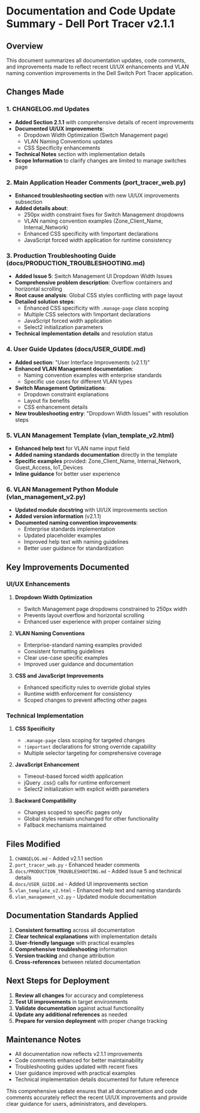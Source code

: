# Documentation and Code Update Summary - Dell Port Tracer v2.1.1

## Overview
This document summarizes all documentation updates, code comments, and improvements made to reflect recent UI/UX enhancements and VLAN naming convention improvements in the Dell Switch Port Tracer application.

## Changes Made

### 1. CHANGELOG.md Updates
- **Added Section 2.1.1** with comprehensive details of recent improvements
- **Documented UI/UX improvements**:
  - Dropdown Width Optimization (Switch Management page)
  - VLAN Naming Conventions updates
  - CSS Specificity enhancements
- **Technical Notes** section with implementation details
- **Scope Information** to clarify changes are limited to manage switches page

### 2. Main Application Header Comments (port_tracer_web.py)
- **Enhanced troubleshooting section** with new UI/UX improvements subsection
- **Added details about**:
  - 250px width constraint fixes for Switch Management dropdowns
  - VLAN naming convention examples (Zone_Client_Name, Internal_Network)
  - Enhanced CSS specificity with !important declarations
  - JavaScript forced width application for runtime consistency

### 3. Production Troubleshooting Guide (docs/PRODUCTION_TROUBLESHOOTING.md)
- **Added Issue 5**: Switch Management UI Dropdown Width Issues
- **Comprehensive problem description**: Overflow containers and horizontal scrolling
- **Root cause analysis**: Global CSS styles conflicting with page layout
- **Detailed solution steps**:
  - Enhanced CSS specificity with `.manage-page` class scoping
  - Multiple CSS selectors with !important declarations
  - JavaScript forced width application
  - Select2 initialization parameters
- **Technical implementation details** and resolution status

### 4. User Guide Updates (docs/USER_GUIDE.md)
- **Added section**: "User Interface Improvements (v2.1.1)"
- **Enhanced VLAN Management documentation**:
  - Naming convention examples with enterprise standards
  - Specific use cases for different VLAN types
- **Switch Management Optimizations**:
  - Dropdown constraint explanations
  - Layout fix benefits
  - CSS enhancement details
- **New troubleshooting entry**: "Dropdown Width Issues" with resolution steps

### 5. VLAN Management Template (vlan_template_v2.html)
- **Enhanced help text** for VLAN name input field
- **Added naming standards documentation** directly in the template
- **Specific examples** provided: Zone_Client_Name, Internal_Network, Guest_Access, IoT_Devices
- **Inline guidance** for better user experience

### 6. VLAN Management Python Module (vlan_management_v2.py)
- **Updated module docstring** with UI/UX improvements section
- **Added version information** (v2.1.1)
- **Documented naming convention improvements**:
  - Enterprise standards implementation
  - Updated placeholder examples
  - Improved help text with naming guidelines
  - Better user guidance for standardization

## Key Improvements Documented

### UI/UX Enhancements
1. **Dropdown Width Optimization**
   - Switch Management page dropdowns constrained to 250px width
   - Prevents layout overflow and horizontal scrolling
   - Enhanced user experience with proper container sizing

2. **VLAN Naming Conventions**
   - Enterprise-standard naming examples provided
   - Consistent formatting guidelines
   - Clear use-case specific examples
   - Improved user guidance and documentation

3. **CSS and JavaScript Improvements**
   - Enhanced specificity rules to override global styles
   - Runtime width enforcement for consistency
   - Scoped changes to prevent affecting other pages

### Technical Implementation
1. **CSS Specificity**
   - `.manage-page` class scoping for targeted changes
   - `!important` declarations for strong override capability
   - Multiple selector targeting for comprehensive coverage

2. **JavaScript Enhancement**
   - Timeout-based forced width application
   - jQuery .css() calls for runtime enforcement
   - Select2 initialization with explicit width parameters

3. **Backward Compatibility**
   - Changes scoped to specific pages only
   - Global styles remain unchanged for other functionality
   - Fallback mechanisms maintained

## Files Modified
1. `CHANGELOG.md` - Added v2.1.1 section
2. `port_tracer_web.py` - Enhanced header comments
3. `docs/PRODUCTION_TROUBLESHOOTING.md` - Added Issue 5 and technical details
4. `docs/USER_GUIDE.md` - Added UI improvements section
5. `vlan_template_v2.html` - Enhanced help text and naming standards
6. `vlan_management_v2.py` - Updated module documentation

## Documentation Standards Applied
1. **Consistent formatting** across all documentation
2. **Clear technical explanations** with implementation details
3. **User-friendly language** with practical examples
4. **Comprehensive troubleshooting** information
5. **Version tracking** and change attribution
6. **Cross-references** between related documentation

## Next Steps for Deployment
1. **Review all changes** for accuracy and completeness
2. **Test UI improvements** in target environments
3. **Validate documentation** against actual functionality
4. **Update any additional references** as needed
5. **Prepare for version deployment** with proper change tracking

## Maintenance Notes
- All documentation now reflects v2.1.1 improvements
- Code comments enhanced for better maintainability
- Troubleshooting guides updated with recent fixes
- User guidance improved with practical examples
- Technical implementation details documented for future reference

This comprehensive update ensures that all documentation and code comments accurately reflect the recent UI/UX improvements and provide clear guidance for users, administrators, and developers.
